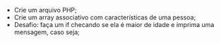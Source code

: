 * Crie um arquivo PHP;
* Crie um array associativo com características de uma pessoa;
* Desafio: faça um if checando se ela é maior de idade e imprima uma mensagem, caso seja;